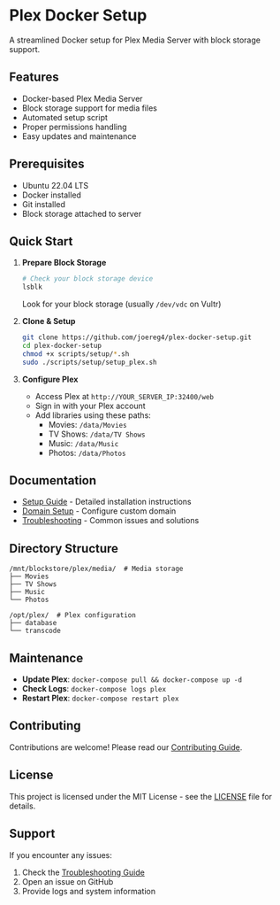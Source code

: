 # Plex Docker Setup

A streamlined Docker setup for Plex Media Server with block storage support.

## Features

- Docker-based Plex Media Server
- Block storage support for media files
- Automated setup script
- Proper permissions handling
- Easy updates and maintenance

## Prerequisites

- Ubuntu 22.04 LTS
- Docker installed
- Git installed
- Block storage attached to server

## Quick Start

1. **Prepare Block Storage**
   ```bash
   # Check your block storage device
   lsblk
   ```
   Look for your block storage (usually `/dev/vdc` on Vultr)

2. **Clone & Setup**
   ```bash
   git clone https://github.com/joereg4/plex-docker-setup.git
   cd plex-docker-setup
   chmod +x scripts/setup/*.sh
   sudo ./scripts/setup/setup_plex.sh
   ```

3. **Configure Plex**
   - Access Plex at `http://YOUR_SERVER_IP:32400/web`
   - Sign in with your Plex account
   - Add libraries using these paths:
     * Movies: `/data/Movies`
     * TV Shows: `/data/TV Shows`
     * Music: `/data/Music`
     * Photos: `/data/Photos`

## Documentation

- [Setup Guide](docs/SETUP.md) - Detailed installation instructions
- [Domain Setup](docs/DOMAIN_SETUP.md) - Configure custom domain
- [Troubleshooting](docs/TROUBLESHOOTING.md) - Common issues and solutions

## Directory Structure

```
/mnt/blockstore/plex/media/  # Media storage
├── Movies
├── TV Shows
├── Music
└── Photos

/opt/plex/  # Plex configuration
├── database
└── transcode
```

## Maintenance

- **Update Plex**: `docker-compose pull && docker-compose up -d`
- **Check Logs**: `docker-compose logs plex`
- **Restart Plex**: `docker-compose restart plex`

## Contributing

Contributions are welcome! Please read our [Contributing Guide](CONTRIBUTING.md).

## License

This project is licensed under the MIT License - see the [LICENSE](LICENSE) file for details.

## Support

If you encounter any issues:
1. Check the [Troubleshooting Guide](docs/TROUBLESHOOTING.md)
2. Open an issue on GitHub
3. Provide logs and system information 